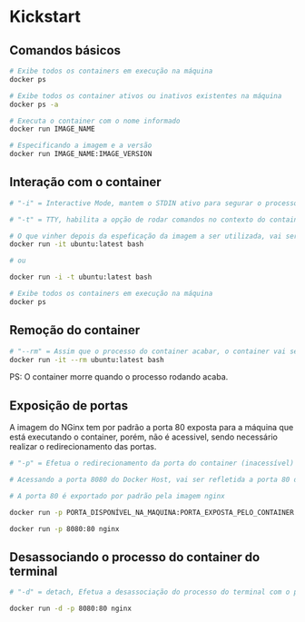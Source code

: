 # Kickstart

## Comandos básicos

```bash
# Exibe todos os containers em execução na máquina
docker ps

# Exibe todos os container ativos ou inativos existentes na máquina
docker ps -a
```

```bash
# Executa o container com o nome informado
docker run IMAGE_NAME

# Especificando a imagem e a versão
docker run IMAGE_NAME:IMAGE_VERSION
```

## Interação com o container

```bash
# "-i" = Interactive Mode, mantem o STDIN ativo para segurar o processo do container rodando

# "-t" = TTY, habilita a opção de rodar comandos no contexto do container

# O que vinher depois da espeficação da imagem a ser utilizada, vai ser executado dentro do contexto do container
docker run -it ubuntu:latest bash

# ou

docker run -i -t ubuntu:latest bash
```

```bash
# Exibe todos os containers em execução na máquina
docker ps
```

## Remoção do container

```bash
# "--rm" = Assim que o processo do container acabar, o container vai ser excluido, evitando ficar obsolento.
docker run -it --rm ubuntu:latest bash
```

PS: O container morre quando o processo rodando acaba.

## Exposição de portas

A imagem do NGinx tem por padrão a porta 80 exposta para a máquina que está executando o container, porém, não é acessivel, sendo necessário realizar o redirecionamento das portas.

```bash
# "-p" = Efetua o redirecionamento da porta do container (inacessível) para uma porta disponível na máquina (Docker Host).

# Acessando a porta 8080 do Docker Host, vai ser refletida a porta 80 do Docker container.

# A porta 80 é exportado por padrão pela imagem nginx

docker run -p PORTA_DISPONÍVEL_NA_MAQUINA:PORTA_EXPOSTA_PELO_CONTAINER nginx

docker run -p 8080:80 nginx
```

## Desassociando o processo do container do terminal

```bash
# "-d" = detach, Efetua a desassociação do processo do terminal com o processo do container

docker run -d -p 8080:80 nginx
```
